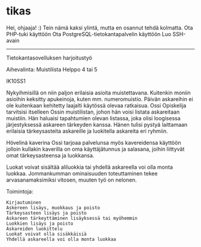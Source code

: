 # tikas
Hei, ohjaaja! :)
Tein nämä kaksi ylintä, mutta en osannut tehdä kolmatta.
    Ota PHP-tuki käyttöön
    Ota PostgreSQL-tietokantapalvelin käyttöön
    Luo SSH-avain


***
Tietokantasovelluksen harjoitustyö

Aihevalinta: Muistilista 	Helppo 	4 tai 5

IK10SS1

Nykyihmisillä on niin paljon erilaisia asioita muistettavana. Kuitenkin moniin asioihin keksitty apukeinoja, kuten mm. numeromuistio. Päivän askareihin ei ole kuitenkaan kehitetty laajalti käytössä olevaa ratkaisua. Ossi Opiskelija tarvitsisi itselleen Ossin muistilistan, johon hän voisi listata askareitaan muistiin. Hän haluaisi tapahtumien olevan listassa, joka olisi loogisessa järjestyksessä askareen tärkeyden kanssa. Hänen tulisi pystyä laittamaan erilaisia tärkeysasteita askareille ja luokitella askareita eri ryhmiin.

Hövelinä kaverina Ossi tarjoaa palvelunsa myös kavereidensa käyttöön jolloin kullakin kaverilla on oma käyttäjätunnus ja salasana, joihin liittyvät omat tärkeysasteensa ja luokkansa.

Luokat voivat sisältää aliluokkia tai yhdellä askareella voi olla monta luokkaa. Jommankumman ominaisuuden toteuttaminen tekee arvasanamaksimiksi vitosen, muuten työ on nelonen.

Toimintoja:

    Kirjautuminen
    Askereen lisäys, muokkaus ja poisto
    Tärkeysasteen lisäys ja poisto
    Askareen tärkeyttäminen lisäyksessä tai myöhemmin
    Luokkien lisäys ja poisto
    Askareiden luokittelu
    Luokat voivat olla sisäkkäisiä
    Yhdellä askareella voi olla monta luokkaa
